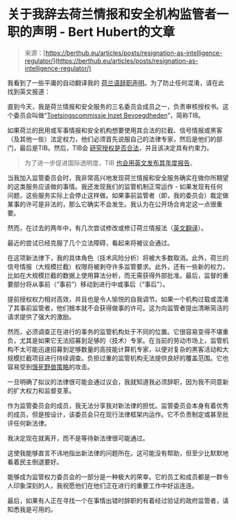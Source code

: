 <!--yml

category: 未分类

date: 2024-05-27 15:09:12

-->

# 关于我辞去荷兰情报和安全机构监管者一职的声明 - Bert Hubert的文章

> 来源：[https://berthub.eu/articles/posts/resignation-as-intelligence-regulator/](https://berthub.eu/articles/posts/resignation-as-intelligence-regulator/)

我看到了一些平庸的自动翻译我的 [荷兰语辞职声明](https://berthub.eu/articles/posts/vertrek-tib/)。为了防止任何混淆，请在此找到英文报道：

直到今天，我是荷兰情报和安全服务的三名委员会成员之一，负责审核授权书。这个委员会叫做“[Toetsingscommissie Inzet Bevoegdheden](https://tib-ivd.nl/)”，简称TIB。

如果荷兰的民用或军事情报和安全机构想要使用其合法的拦截、信号情报或黑客（及其他一些）法定权力，他们必须首先说服自己的法律专家，然后是他们的部门，最后是TIB。然后，TIB会 [研究授权是否合法](https://english.aivd.nl/about-aivd/the-intelligence-and-security-services-act-2017/regulatory-commission)，并且该决定具有约束力。

> 为了进一步促进国际透明度，TIB [也会用英文发布其年度报告](https://www.tib-ivd.nl/binaries/tib/documenten/jaarverslagen/2022/05/24/annual-report-tib-2021/Annual+Report+TIB+2021.pdf)。

当我加入监管委员会时，我非常高兴地发现荷兰情报和安全服务确实在做你所期望的这类服务应该做的事情。我还发现我们的监管机制正常运作 - 如果发现有任何问题，这些服务实际上会停止这样做。如果事前监管者（即，我的委员会）裁定做某事的许可是非法的，那么它确实不会发生。我认为在公开场合肯定这一点很重要。

然而，在过去的两年中，有几次尝试修改或修订荷兰情报法（[英文翻译](https://english.aivd.nl/about-aivd/the-intelligence-and-security-services-act-2017)）。

最近的尝试已经克服了几个立法障碍，看起来将被议会通过。

在这项新法律下，我的具体角色（技术风险分析）将被大多数取消。此外，荷兰的信号情报（大规模拦截）权限将被剥夺许多监管要求。此外，还有一些新的权力，比如在大规模拦截的数据上使用算法分析，而无需获得外部批准。最后，监督的重要部分将从事前（“事前”）移动到进行中或事后（“事后”）。

提前授权权力相对高效，并且也是令人愉悦的自我调节。如果一个机构过载或混淆了其事前监管者，他们根本就不会获得做事的许可。这为向监管者提出清晰简洁的请求提供了强大的激励。

然而，必须调查正在进行的事务的监管机构处于不同的位置。它很容易变得不堪重负，尤其是如果它无法招募到足够的（技术）专家。在当前的劳动市场上，监管机构不太可能迅速招募到足够数量的高技能计算机专家，以便对复杂的黑客活动和大规模拦截项目进行持续调查。负担过重的监管机构无法提供良好的覆盖范围。它也容易受到[饿死野兽策略](https://en.wikipedia.org/wiki/Starve_the_beast)的攻击。

一旦明确了拟议的法律很可能会通过议会，我就知道我必须辞职，因为我不同意新的扩大权力和监督变革。

作为监管委员会的成员，我无法分享我对新法律的担忧。监管委员会本身有着优秀的成员，但是按设计，该委员会只在现行法律框架内运作。它不负责制定或甚至批评任何新法律。

我决定现在就离开，而不是等待新法律很可能通过。

这使我能够直言不讳地指出新法律的问题所在。这可能没有帮助，但至少比默默地看着民主倒退要好。

能够成为监管权力委员会的一部分是一种极大的荣幸。它的员工和成员都是一群令人印象深刻的人，我祝愿他们在他们正在进行的重要工作中好运连连。

最后，如果有人正在寻找一个在事情出错时辞职的有着经过验证的政府监管者，请知悉我是可用的。

